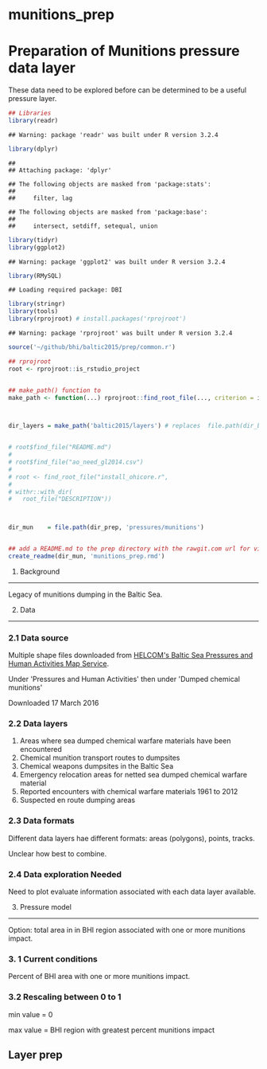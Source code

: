 munitions\_prep
================

Preparation of Munitions pressure data layer
============================================

These data need to be explored before can be determined to be a useful pressure layer.

``` r
## Libraries
library(readr)
```

    ## Warning: package 'readr' was built under R version 3.2.4

``` r
library(dplyr)
```

    ## 
    ## Attaching package: 'dplyr'

    ## The following objects are masked from 'package:stats':
    ## 
    ##     filter, lag

    ## The following objects are masked from 'package:base':
    ## 
    ##     intersect, setdiff, setequal, union

``` r
library(tidyr)
library(ggplot2)
```

    ## Warning: package 'ggplot2' was built under R version 3.2.4

``` r
library(RMySQL)
```

    ## Loading required package: DBI

``` r
library(stringr)
library(tools)
library(rprojroot) # install.packages('rprojroot')
```

    ## Warning: package 'rprojroot' was built under R version 3.2.4

``` r
source('~/github/bhi/baltic2015/prep/common.r')

## rprojroot
root <- rprojroot::is_rstudio_project


## make_path() function to 
make_path <- function(...) rprojroot::find_root_file(..., criterion = is_rstudio_project)



dir_layers = make_path('baltic2015/layers') # replaces  file.path(dir_baltic, 'layers')


# root$find_file("README.md")
# 
# root$find_file("ao_need_gl2014.csv")
# 
# root <- find_root_file("install_ohicore.r", 
# 
# withr::with_dir(
#   root_file("DESCRIPTION"))



dir_mun    = file.path(dir_prep, 'pressures/munitions')


## add a README.md to the prep directory with the rawgit.com url for viewing on GitHub
create_readme(dir_mun, 'munitions_prep.rmd')
```

1. Background
-------------

Legacy of munitions dumping in the Baltic Sea.

2. Data
-------

### 2.1 Data source

Multiple shape files downloaded from [HELCOM's Baltic Sea Pressures and Human Activities Map Service](http://maps.helcom.fi/website/Pressures/index.html).

Under 'Pressures and Human Activities' then under 'Dumped chemical munitions'

Downloaded 17 March 2016

### 2.2 Data layers

1.  Areas where sea dumped chemical warfare materials have been encountered
2.  Chemical munition transport routes to dumpsites
3.  Chemical weapons dumpsites in the Baltic Sea
4.  Emergency relocation areas for netted sea dumped chemical warfare material
5.  Reported encounters with chemical warfare materials 1961 to 2012
6.  Suspected en route dumping areas

### 2.3 Data formats

Different data layers hae different formats: areas (polygons), points, tracks.

Unclear how best to combine.

### 2.4 Data exploration Needed

Need to plot evaluate information associated with each data layer available.

3. Pressure model
-----------------

Option: total area in in BHI region associated with one or more munitions impact.

### 3. 1 Current conditions

Percent of BHI area with one or more munitions impact.

### 3.2 Rescaling between 0 to 1

min value = 0

max value = BHI region with greatest percent munitions impact

Layer prep
----------
